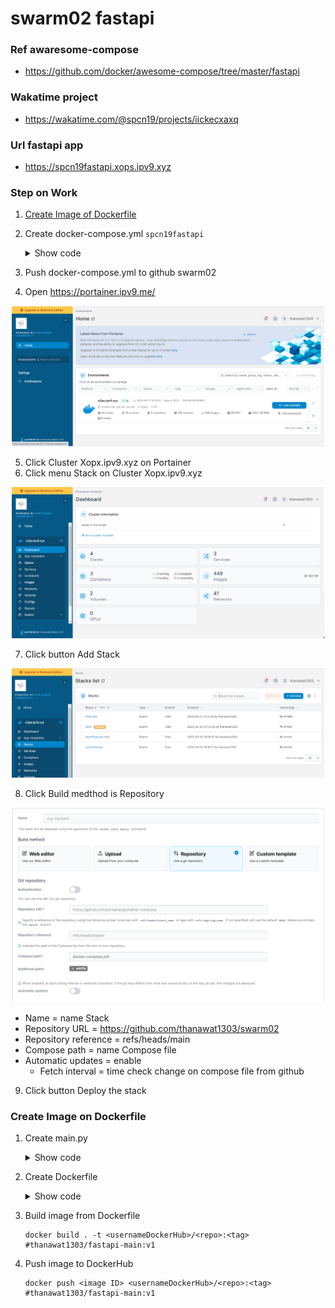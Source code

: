 # swarm02 fastapi

### Ref awaresome-compose
- https://github.com/docker/awesome-compose/tree/master/fastapi

### Wakatime project
- https://wakatime.com/@spcn19/projects/iickecxaxq

### Url fastapi app
- https://spcn19fastapi.xops.ipv9.xyz

### Step on Work
 
 1. [Create Image of Dockerfile](#create-image-on-dockerfile)
 2. Create docker-compose.yml `spcn19fastapi`
    <details>
    <summary>Show code</summary>

    ```ruby
    version: '3.3' #version compose must than 3 
    services: 
      api: #name application
        image: thanawat1303/fastapi-main:v1 #image service on dockerhub
        networks: #network in service
        - webproxy #network traefik
        environment: #environment application
          PORT: 8000 
        logging:
          driver: json-file #type file 
        volumes: #mount data volume of container
          - /var/run/docker.sock:/var/run/docker.sock
          - app:/app #"path data on host" : "path data on container"
        restart: 'no'
        deploy: #set deploy for swarm
          replicas: 1 #set amount worker want deploy container
          labels: #set labels application connect Traefik
            - traefik.docker.network=webproxy #name network of Traefik
            - traefik.enable=true #status of connect
            - traefik.constraint-label=webproxy #select traefik want container working
            - traefik.http.routers.spcn19fastapi-https.entrypoints=websecure #set position when have request to traefik
            - traefik.http.routers.spcn19fastapi-https.rule=Host("spcn19fastapi.xops.ipv9.xyz") #set domain access to application
            - traefik.http.routers.spcn19fastapi-https.tls.certresolver=default #set certresolver
            - traefik.http.services.spcn19fastapi.loadbalancer.server.port=8000 #set balance when request to port on container
            - traefik.http.routers.spcn19fastapi-https.tls=true #set status Protocal TLS
          resources: #set space that want of Container
            reservations: #set low space
              cpus: '0.1' 
              memory: 10M
            limits: #set high space
              cpus: '0.4'
              memory: 250M
              
    networks: #set networks outside container
      webproxy: #service network revert proxy on cluster
        external: true
    volumes: #volumes on host of Docker
      app:
    ```

    </details>
 3. Push docker-compose.yml to github swarm02
 4. Open https://portainer.ipv9.me/

<div align="center"><img src="app/image/openportainer.png" width="500px"></div>

 5. Click Cluster Xopx.ipv9.xyz on Portainer
 6. Click menu Stack on Cluster Xopx.ipv9.xyz

<div align="center"><img src="app/image/cluster.png" width="500px"></div>

 7. Click button Add Stack

<div align="center"><img src="app/image/menuservice.png" width="500px"></div>

 8. Click Build medthod is Repository

<div align="center"><img src="app/image/addStack.png" width="500px"></div>

  - Name = name Stack
  - Repository URL = https://github.com/thanawat1303/swarm02
  - Repository reference = refs/heads/main
  - Compose path = name Compose file
  - Automatic updates = enable
    - Fetch interval = time check change on compose file from github 
    
 9. Click button Deploy the stack

### Create Image on Dockerfile
 1. Create main.py
    <details>
    <summary>Show code</summary>

    ```ruby
    from fastapi import FastAPI

    app = FastAPI()

    @app.get("/")
    def hello_world():
        return {"message": "ผมรักวิชานี้ SPCN19"}
    ```

    </details>
 2. Create Dockerfile
    <details>
    <summary>Show code</summary>

    ```ruby
    FROM tiangolo/uvicorn-gunicorn-fastapi:python3.9-slim AS builder #image container

    WORKDIR . #Set path working command on container

    COPY requirements.txt ./ #Copy file on host to container
    RUN --mount=type=cache,target=/root/.cache/pip \
        pip install -r requirements.txt #run command on container

    COPY . ./app/ #Copy file on host to container

    FROM builder as dev-envs

    RUN <<EOF
    apt-get update
    apt-get install -y --no-install-recommends git
    EOF

    RUN <<EOF
    useradd -s /bin/bash -m vscode
    groupadd docker
    usermod -aG docker vscode
    EOF
    # install Docker tools (cli, buildx, compose)
    COPY --from=gloursdocker/docker / /
    ```

    </details>
 3. Build image from Dockerfile
 
    ```
    docker build . -t <usernameDockerHub>/<repo>:<tag> #thanawat1303/fastapi-main:v1
    ```
 4. Push image to DockerHub

     ```
     docker push <image ID> <usernameDockerHub>/<repo>:<tag> #thanawat1303/fastapi-main:v1
     ```